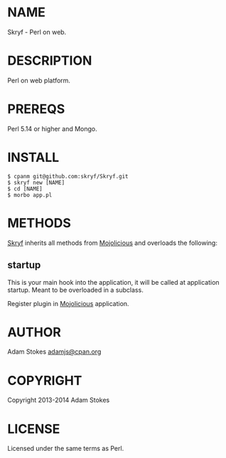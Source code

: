 # NAME

Skryf - Perl on web.

# DESCRIPTION

Perl on web platform.

# PREREQS

Perl 5.14 or higher and Mongo.

# INSTALL

    $ cpanm git@github.com:skryf/Skryf.git
    $ skryf new [NAME]
    $ cd [NAME]
    $ morbo app.pl

# METHODS

[Skryf](https://metacpan.org/pod/Skryf) inherits all methods from
[Mojolicious](https://metacpan.org/pod/Mojolicious) and overloads the following:

## startup

This is your main hook into the application, it will be called at
application startup. Meant to be overloaded in a subclass.

Register plugin in [Mojolicious](https://metacpan.org/pod/Mojolicious) application.

# AUTHOR

Adam Stokes <adamjs@cpan.org>

# COPYRIGHT

Copyright 2013-2014 Adam Stokes

# LICENSE

Licensed under the same terms as Perl.
